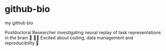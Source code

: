 # github-bio
my github bio

Postdoctoral Researcher investigating neural replay of task representations in the brain 🧠 👨‍🔬  Excited about coding, data management and reproducibility 🧮
